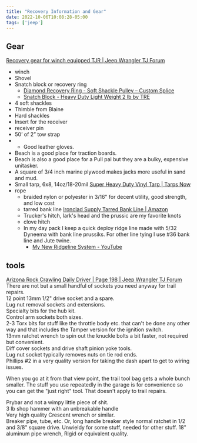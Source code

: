 ```yaml
---
title: "Recovery Information and Gear"
date: 2022-10-06T10:08:28-05:00
tags: ['jeep']
---
```


## Gear

[Recovery gear for winch equipped TJR | Jeep Wrangler TJ Forum](https://wranglertjforum.com/threads/recovery-gear-for-winch-equipped-tjr.65689/#post-1203198)

- winch
- Shovel
- Snatch block or recovery ring 
  - [Diamond Recovery Ring - Soft Shackle Pulley – Custom Splice](https://customsplice.com/products/diamond-recovery-ring)
  - [Snatch Block - Heavy Duty Light Weight 2 lb by TRE](https://www.tacticalrecoveryequipment.com/product/snatch-block-aluminum/)
- 4 soft shackles
- Thimble from Blaine
- Hard shackles
- Insert for the receiver
- receiver pin
- 50’ of 2” tow strap
- - Good leather gloves.
- Beach is a good place for traction boards.
- Beach is also a good place for a Pull pal but they are a bulky, expensive unitasker.
- A square of 3/4 inch marine plywood makes jacks more useful in sand and mud.
- Small tarp, 6x8, 14oz/18-20mil [Super Heavy Duty Vinyl Tarp | Tarps Now](https://www.tarpsnow.com/14-oz-vinyl-tarp-heavy-duty.html)  
- rope
  - braided nylon or polyester in 3/16" for decent utility, good strength, and low cost
  - tarred bank line [Ironclad Supply Tarred Bank Line | Amazon](https://www.amazon.com/dp/B081TM8MLF/)
  - Trucker's hitch, lark's head and the prussic are my favorite knots
  - clove hitch
  - In my day pack I keep a quick deploy ridge line made with 5/32 Dyneema with bank line prussiks. For other line tying I use #36 bank line and Jute twine.  
    - [My New Ridgeline System - YouTube](https://www.youtube.com/watch?v=Sipxc4jFI9s)

## tools
[Arizona Rock Crawling Daily Driver | Page 198 | Jeep Wrangler TJ Forum](https://wranglertjforum.com/threads/arizona-rock-crawling-daily-driver.26000/post-1216914)
There are not but a small handful of sockets you need anyway for trail repairs.  
12 point 13mm 1/2" drive socket and a spare.  
Lug nut removal sockets and extensions.  
Specialty bits for the hub kit.  
Control arm sockets both sizes.  
2-3 Torx bits for stuff like the throttle body etc. that can't be done any other way and that includes the Tamper version for the ignition switch.  
13mm ratchet wrench to spin out the knuckle bolts a bit faster, not required but convenient.  
Diff cover sockets and drive shaft pinion yoke tools.  
Lug nut socket typically removes nuts on tie rod ends.  
Phillips #2 in a very quality version for taking the dash apart to get to wiring issues.  
  
When you go at it from that view point, the trail tool bag gets a whole bunch smaller. The stuff you use repeatedly in the garage is for convenience so you can get the "just right" tool. That doesn't apply to trail repairs.  

Prybar and not a wimpy little piece of shit.  
3 lb shop hammer with an unbreakable handle  
Very high quality Crescent wrench or similar.  
Breaker pipe, tube, etc. Or, long handle breaker style normal   ratchet in 1/2 and 3/8" square drive. Unwieldy for some stuff, needed for other stuff.
18" aluminum pipe wrench, Rigid or equivalent quality.  